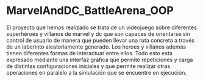 # MarvelAndDC_BattleArena_OOP
El proyecto que hemos realizado se trata de un videojuego sobre diferentes superhéroes y villanos de marvel y dc que son capaces de orientarse sin control de usuario de manera que pueden llevar una ruta concreta a través de un laberinto aleatoriamente generado. Los heroes y villanos además tienen diferentes formas de interactuar entre ellos. Todo esto esta expresado mediante una interfaz gráfica que permite repeticiones y carga de distintas configuraciones iniciales y que permite realizar otras operaciones en paralelo a la simulación que se encuentre en ejecución.
